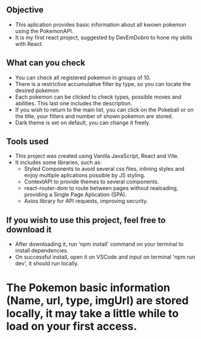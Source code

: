 ## Objective
- This aplication provides basic information about all kwown pokemon using the PokemonAPI.
- It is my first react project, suggested by DevEmDobro to hone my skills with React.

## What can you check
- You can check all registered pokemon in groups of 10.
- There is a restrictive accumulative filter by type, so you can locate the desired pokemon
- Each pokemon can be clicked to check types, possible moves and abilities. This last one includes the description.
- If you wish to return to the main list, you can click on the Pokeball or on the title, your filters and number of shown pokemon are stored.
- Dark theme is set on default, you can change it freely. 

## Tools used
- This project was created using Vanilla JavaScript, React and Vite.
- It includes some libraries, such as:
  - Styled Components to avoid several css files, inlining styles and enjoy multiple aplications possible by JS styling.
  - ContextAPI to provide themes to several components.
  - react-router-dom to route between pages without realoading, providing a Single Page Aplication (SPA).
  - Axios library for API requests, improving security. 
  
## If you wish to use this project, feel free to download it
- After downloading it, run 'npm install' command on your terminal to install dependencies.
- On successful install, open it on VSCode and input on terminal 'npm run dev', it should run locally.

# The Pokemon basic information (Name, url, type, imgUrl) are stored locally, it may take a little while to load on your first access.
